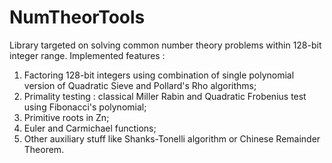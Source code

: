 # NumTheorTools
Library targeted on solving common number theory problems within 128-bit integer range.
Implemented features : 

1. Factoring 128-bit integers using combination of single polynomial version of Quadratic Sieve and Pollard's Rho algorithms;
2. Primality testing : classical Miller Rabin and Quadratic Frobenius test using Fibonacci's polynomial;
3. Primitive roots in Zn;
4. Euler and Carmichael functions;
5. Other auxiliary stuff like Shanks-Tonelli algorithm or Chinese Remainder Theorem.
